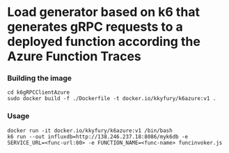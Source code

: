 # Load generator based on k6 that generates gRPC requests to a deployed function according the Azure Function Traces

### Building the image
    cd k6gRPCClientAzure
    sudo docker build -f ./Dockerfile -t docker.io/kkyfury/k6azure:v1 .
### Usage
    docker run -it docker.io/kkyfury/k6azure:v1 /bin/bash
    k6 run --out influxdb=http://138.246.237.18:8086/myk6db -e SERVICE_URL=<func-url:80> -e FUNCTION_NAME=<func-name> funcinvoker.js